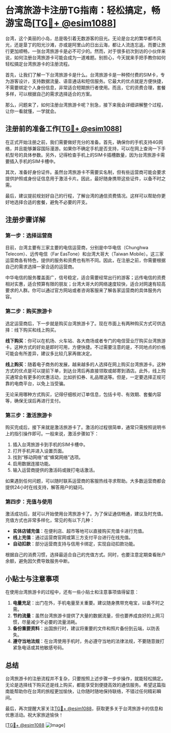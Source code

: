 # 台湾旅游卡注册TG指南：轻松搞定，畅游宝岛[[TG💪+ @esim1088](https://t.me/s/esim1088)]

台湾，这个美丽的小岛，总是吸引着无数游客的目光。无论是台北的繁华都市风光，还是垦丁的阳光沙滩，亦或是阿里山的日出云海，都让人流连忘返。而要让旅行更加顺畅，一张台湾旅游卡是必不可少的。然而，对于很多初次到访的小伙伴来说，如何注册台湾旅游卡可能会成为一道难题。别担心，今天就来手把手教你如何轻松搞定台湾旅游卡的注册流程。

首先，让我们了解一下台湾旅游卡是什么。台湾旅游卡是一种预付费的SIM卡，专为游客设计，支持数据流量、语音通话和短信服务。它最大的优点就是方便快捷，不需要绑定个人身份信息，非常适合短期旅行者使用。而且，它的资费合理，套餐多样，可以根据自己的需求选择适合的方案。

那么，问题来了，如何注册台湾旅游卡呢？别急，接下来我会详细讲解整个过程，让你一看就懂，一学就会。

## 注册前的准备工作[[TG💪+ @esim1088](https://t.me/s/esim1088)]

在正式开始注册之前，我们需要做好充分的准备。首先，确保你的手机支持4G网络，并且能够兼容国际漫游。如果你不确定手机是否支持，可以在网上查询一下手机型号的具体参数。另外，记得检查手机上的SIM卡插槽数量，因为台湾旅游卡需要插入手机的SIM卡槽中。

其次，准备好身份证件。虽然台湾旅游卡不需要实名制，但有些运营商可能会要求提供护照或身份证信息用于激活卡片。因此，最好随身携带这些证件，以备不时之需。

最后，建议提前规划好自己的行程，了解台湾的通信资费情况。这样可以帮助你更好地选择合适的套餐，避免不必要的开支。

## 注册步骤详解

### 第一步：选择运营商

目前，台湾主要有三家主要的电信运营商，分别是中华电信（Chunghwa Telecom）、远传电信（Far EasTone）和台湾大哥大（Taiwan Mobile）。这三家运营商各有特色，提供的服务和资费也有所不同。因此，在注册之前，你需要根据自己的需求选择一家合适的运营商。

中华电信的服务覆盖面广，信号稳定，适合需要经常出行的游客；远传电信的资费相对实惠，适合预算有限的朋友；台湾大哥大的网络速度较快，适合对网速有较高要求的人群。你可以通过官方网站或者咨询客服来了解各家运营商的具体服务内容。

### 第二步：购买旅游卡

选定运营商后，下一步就是购买台湾旅游卡了。现在市面上有两种购买方式可供选择：线下购买和线上购买。

**线下购买**：你可以在机场、火车站、各大商场或者专门的电信营业厅购买台湾旅游卡。这种方式的好处是即时可用，方便快捷。不过需要注意的是，不同地点的价格可能会有所差异，建议多比较几家再做决定。

**线上购买**：随着电子商务的发展，越来越多的人选择在网上购买台湾旅游卡。这种方式的优点是可以提前下单，到达台湾后再直接领取或邮寄到酒店。此外，线上购买通常会有更多的优惠活动，比如折扣券、礼品赠送等。但是，一定要选择正规可靠的电商平台，以免上当受骗。

无论采用哪种方式购买，记得仔细核对订单信息，包括卡号、有效期、套餐内容等，确保无误后再进行支付。

### 第三步：激活旅游卡

购买完成后，接下来就是激活旅游卡了。激活的过程很简单，通常只需按照说明书上的指引操作即可。一般来说，激活步骤如下：

1. 插入台湾旅游卡到手机的SIM卡槽中。
2. 打开手机并进入设置页面。
3. 找到“移动网络”或“蜂窝网络”选项。
4. 启用数据连接功能。
5. 输入运营商提供的激活码或拨打电话激活。

如果遇到任何问题，可以随时联系运营商的客服热线寻求帮助。大多数运营商都会提供24小时在线支持，解答用户的疑问。

### 第四步：充值与使用

激活成功后，就可以开始使用台湾旅游卡了。为了保证通信畅通，建议及时充值。充值方式也非常多样化，常见的有以下几种：

- **实体店铺充值**：在便利店、超市等地可以直接购买充值卡进行充值。
- **线上充值**：通过运营商官网或第三方支付平台进行在线充值。
- **自动扣款**：部分运营商支持与信用卡绑定，实现自动扣款功能。

根据自己的消费习惯，选择最适合自己的充值方式。同时，也要注意定期查看账户余额，避免因欠费导致服务中断。

## 小贴士与注意事项

在使用台湾旅游卡的过程中，还有一些小贴士和注意事项值得留意：

1. **电量充足**：出门在外，手机电量至关重要。建议随身携带充电宝，以备不时之需。
2. **节约流量**：虽然台湾旅游卡提供了大量的数据流量，但也要养成良好的上网习惯，尽量减少不必要的流量消耗。
3. **备份重要资料**：出国旅行时，建议将重要的文件和照片备份到云端，以防丢失。
4. **遵守当地法规**：在台湾使用手机时，务必遵守当地的法律法规，不要随意拨打紧急电话或其他敏感号码。

## 总结

台湾旅游卡的注册流程并不复杂，只要按照上述步骤一步步操作，就能轻松搞定。无论是选择线下购买还是线上购买，都能享受到便捷高效的通信服务。希望这篇指南能帮助你在台湾的旅程更加愉快，让你随时随地保持联络，不错过任何精彩瞬间。

最后，再次提醒大家关注[TG💪+ @esim1088](https://t.me/s/esim1088)，获取更多关于台湾旅游卡的信息和优惠活动。祝大家旅途愉快！

[[TG💪+ @esim1088](https://t.me/s/esim1088) ![Image](https://i.postimg.cc/4NQfJmqS/Snipaste-2025-05-13-00-14-12.png)]